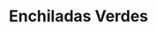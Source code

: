 ---
title: "Enchiladas Verdes"
price: "$15.00"
category: "Mexican-Cuisine"
img: ""
desc: "Flour tortillas filled with melted cheese and your choice or beef or chicken"
---